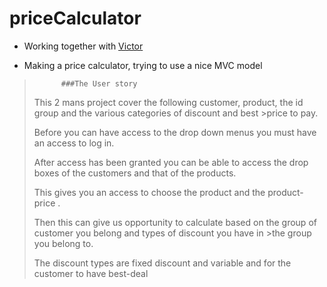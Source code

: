 # priceCalculator

- Working together with [Victor](https://github.com/Victor-28)

- Making a price calculator, trying to use a nice MVC model

>			###The User story
>
>   This 2 mans project cover the following  customer, product, the id group and the various categories of discount and best   >price to pay.
>
>Before you can have access to the drop down menus you must have an access to log  in.
>
>After access has been granted you can be able to access the drop boxes of the customers and that of the products.
>
>This gives you an access to choose the product and the product-price .
>
>Then this can give us opportunity to calculate based on the group of customer you belong and types of discount you have in   >the group you belong to.
>
>The discount types are fixed discount and variable and for the customer to have best-deal
